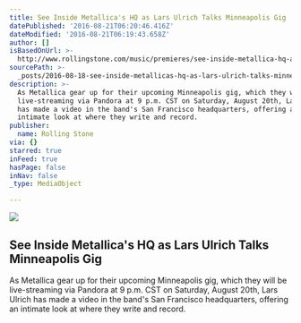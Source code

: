 ```yaml
---
title: See Inside Metallica's HQ as Lars Ulrich Talks Minneapolis Gig
datePublished: '2016-08-21T06:20:46.416Z'
dateModified: '2016-08-21T06:19:43.658Z'
author: []
isBasedOnUrl: >-
  http://www.rollingstone.com/music/premieres/see-inside-metallica-hq-as-lars-ulrich-talks-minneapolis-gig-w434608
sourcePath: >-
  _posts/2016-08-18-see-inside-metallicas-hq-as-lars-ulrich-talks-minneapolis-g.md
description: >-
  As Metallica gear up for their upcoming Minneapolis gig, which they will be
  live-streaming via Pandora at 9 p.m. CST on Saturday, August 20th, Lars Ulrich
  has made a video in the band's San Francisco headquarters, offering an
  intimate look at where they write and record.
publisher:
  name: Rolling Stone
via: {}
starred: true
inFeed: true
hasPage: false
inNav: false
_type: MediaObject

---
```

<article style=""><img src="http://img.wennermedia.com/social/lars-ulrich-talks-live-show-minn-fab6a619-fc32-4354-8a02-129691ec3a0f.jpg" /><h1>See Inside Metallica's HQ as Lars Ulrich Talks Minneapolis Gig</h1><p>As Metallica gear up for their upcoming Minneapolis gig, which they will be live-streaming via Pandora at 9 p.m. CST on Saturday, August 20th, Lars Ulrich has made a video in the band's San Francisco headquarters, offering an intimate look at where they write and record.</p></article>
